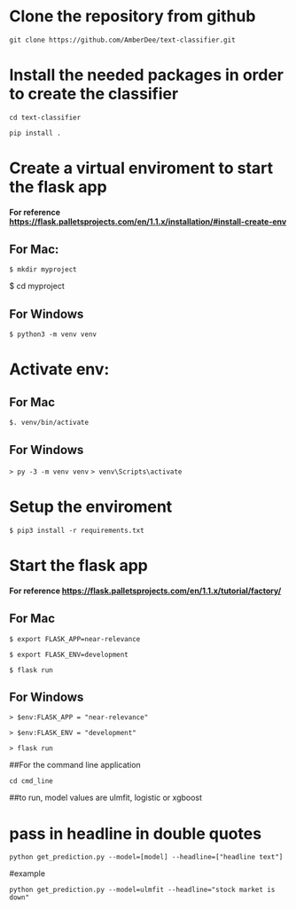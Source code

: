 # Clone the repository from github
`git clone https://github.com/AmberDee/text-classifier.git`  

# Install the needed packages in order to create the classifier

`cd text-classifier`

`pip install .`

# Create a virtual enviroment to start the flask app
#### For reference https://flask.palletsprojects.com/en/1.1.x/installation/#install-create-env
## For Mac:
`$ mkdir myproject`

$ cd myproject
## For Windows
`$ python3 -m venv venv`

# Activate env:
## For Mac
`$. venv/bin/activate`

## For Windows
`> py -3 -m venv venv`
`> venv\Scripts\activate`

# Setup the enviroment

`$ pip3 install -r requirements.txt`

# Start the flask app
#### For reference https://flask.palletsprojects.com/en/1.1.x/tutorial/factory/

## For Mac
`$ export FLASK_APP=near-relevance`  

`$ export FLASK_ENV=development`  

`$ flask run`

## For Windows
`> $env:FLASK_APP = "near-relevance"`  

`> $env:FLASK_ENV = "development"`  

`> flask run`

##For the command line application

`cd cmd_line`

##to run, model values are ulmfit, logistic or xgboost
# pass in headline in double quotes


`python get_prediction.py --model=[model] --headline=["headline text"]`

#example

`python get_prediction.py --model=ulmfit --headline="stock market is down"`
